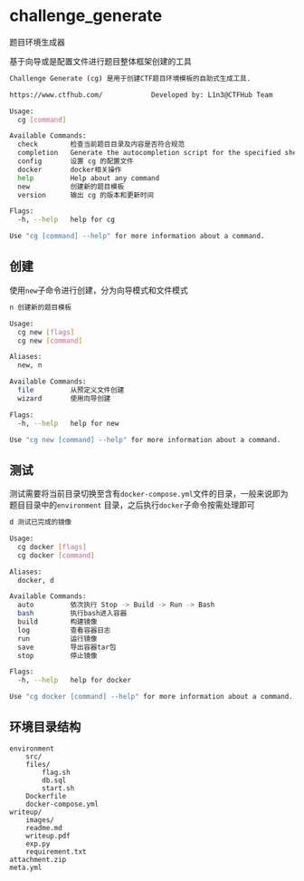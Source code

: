 # challenge_generate

题目环境生成器

基于向导或是配置文件进行题目整体框架创建的工具

```bash
Challenge Generate (cg) 是用于创建CTF题目环境模板的自助式生成工具.

https://www.ctfhub.com/            Developed by: L1n3@CTFHub Team

Usage:
  cg [command]

Available Commands:
  check        检查当前题目目录及内容是否符合规范
  completion   Generate the autocompletion script for the specified shell
  config       设置 cg 的配置文件
  docker       docker相关操作
  help         Help about any command
  new          创建新的题目模板
  version      输出 cg 的版本和更新时间

Flags:
  -h, --help   help for cg

Use "cg [command] --help" for more information about a command.
```

## 创建

使用`new`子命令进行创建，分为向导模式和文件模式
```bash
n 创建新的题目模板

Usage:
  cg new [flags]
  cg new [command]

Aliases:
  new, n

Available Commands:
  file         从预定义文件创建
  wizard       使用向导创建

Flags:
  -h, --help   help for new

Use "cg new [command] --help" for more information about a command.
```

## 测试

测试需要将当前目录切换至含有`docker-compose.yml`文件的目录，一般来说即为题目目录中的`environment` 目录，之后执行`docker`子命令按需处理即可

```bash
d 测试已完成的镜像

Usage:
  cg docker [flags]
  cg docker [command]

Aliases:
  docker, d

Available Commands:
  auto         依次执行 Stop -> Build -> Run -> Bash
  bash         执行bash进入容器
  build        构建镜像
  log          查看容器日志
  run          运行镜像
  save         导出容器tar包
  stop         停止镜像

Flags:
  -h, --help   help for docker

Use "cg docker [command] --help" for more information about a command.
```

## 环境目录结构

```
environment
    src/
    files/
        flag.sh
        db.sql
        start.sh
    Dockerfile
    docker-compose.yml
writeup/
    images/
    readme.md
    writeup.pdf
    exp.py
    requirement.txt
attachment.zip
meta.yml
```